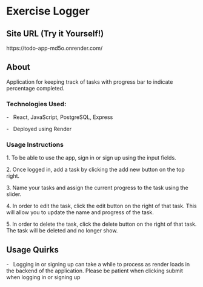 <h1> Exercise Logger </h1>
<h2> Site URL (Try it Yourself!) </h2>
https://todo-app-md5o.onrender.com/

<h2> About </h2>
Application for keeping track of tasks with progress bar to indicate percentage completed.

<h3> Technologies Used:</h3>
<p>- &nbsp; React, JavaScript, PostgreSQL, Express </p>
<p>- &nbsp; Deployed using Render </p>

<h3> Usage Instructions </h3>
<p> 1. To be able to use the app, sign in or sign up using the input fields. </p>
<p> 2. Once logged in, add a task by clicking the add new button on the top right. </p>
<p> 3. Name your tasks and assign the current progress to the task using the slider. </p>
<p> 4. In order to edit the task, click the edit button on the right of that task. This will allow you to update the name and progress of the task.</p>
<p> 5. In order to delete the task, click the delete button on the right of that task. The task will be deleted and no longer show.</p>


<h2> Usage Quirks </h2>
<p>- &nbsp; Logging in or signing up can take a while to process as render loads in the backend of the application. Please be patient when clicking submit when logging in or signing up  </p>



